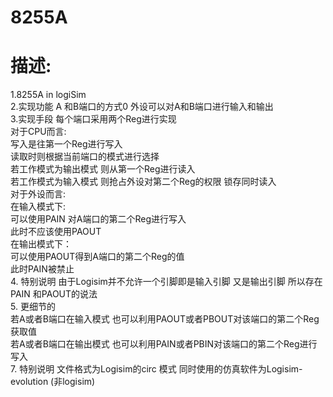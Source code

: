 # 8255A
# 描述:
1.8255A in logiSim<br />
2.实现功能 A 和B端口的方式0 外设可以对A和B端口进行输入和输出<br />
3.实现手段 每个端口采用两个Reg进行实现 <br />
对于CPU而言:<br />
  写入是往第一个Reg进行写入<br />
  读取时则根据当前端口的模式进行选择<br />
    若工作模式为输出模式 则从第一个Reg进行读入<br />
    若工作模式为输入模式 则抢占外设对第二个Reg的权限 锁存同时读入<br />
  对于外设而言:<br />
    在输入模式下: <br />
    可以使用PAIN 对A端口的第二个Reg进行写入<br />
    此时不应该使用PAOUT<br />
    在输出模式下：<br />
    可以使用PAOUT得到A端口的第二个Reg的值<br />
    此时PAIN被禁止<br />
4. 特别说明 由于Logisim并不允许一个引脚即是输入引脚 又是输出引脚 所以存在PAIN 和PAOUT的说法 <br />
5. 更细节的 <br />
      若A或者B端口在输入模式 也可以利用PAOUT或者PBOUT对该端口的第二个Reg获取值<br />
      若A或者B端口在输出模式 也可以利用PAIN或者PBIN对该端口的第二个Reg进行写入<br />
7. 特别说明 文件格式为Logisim的circ 模式 同时使用的仿真软件为Logisim-evolution (非logisim)<br />
